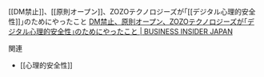 

[[DM禁止]]、[[原則オープン]]、ZOZOテクノロジーズが｢[[デジタル心理的安全性]]｣のためにやったこと
[DM禁止、原則オープン、ZOZOテクノロジーズが｢デジタル心理的安全性｣のためにやったこと | BUSINESS INSIDER JAPAN](https://www.businessinsider.jp/post-202015?fbclid=IwAR1YcqcFoCmAfRfVy8aAz1-LxcX9Pr-3qMxIYw5R-ga0bsqoiqZ1cksXnIA)

関連
- [[心理的安全性]]

